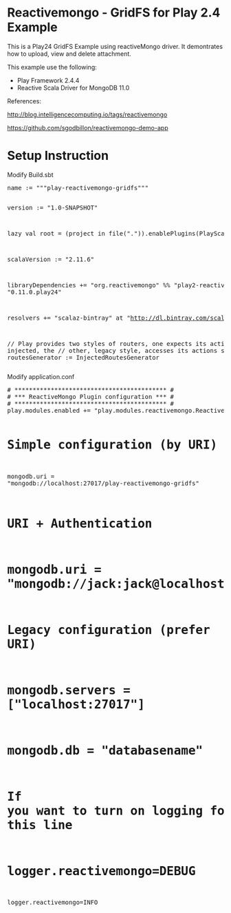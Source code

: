 Reactivemongo - GridFS for Play 2.4 Example
=======================
This is a Play24 GridFS Example using reactiveMongo driver. It demontrates how to upload, view and delete attachment.

This example use the following:
<ul>
<li>Play Framework 2.4.4</li>
<li>Reactive Scala Driver for MongoDB 11.0</li>
</ul>

References:

http://blog.intelligencecomputing.io/tags/reactivemongo

https://github.com/sgodbillon/reactivemongo-demo-app

Setup Instruction
=======================

Modify Build.sbt
<div class="highlight highlight-scala"><pre>
name := """play-reactivemongo-gridfs"""

version := "1.0-SNAPSHOT"

lazy val root = (project in file(".")).enablePlugins(PlayScala)

scalaVersion := "2.11.6"

libraryDependencies += "org.reactivemongo" %% "play2-reactivemongo" % "0.11.0.play24"

resolvers += "scalaz-bintray" at "http://dl.bintray.com/scalaz/releases"

// Play provides two styles of routers, one expects its actions to be injected, the
// other, legacy style, accesses its actions statically.
routesGenerator := InjectedRoutesGenerator
</pre></div>

Modify application.conf
<div class="highlight highlight-scala"><pre>
# ****************************************** #
# *** ReactiveMongo Plugin configuration *** #
# ****************************************** #
play.modules.enabled += "play.modules.reactivemongo.ReactiveMongoModule"

# Simple configuration (by URI)
mongodb.uri = "mongodb://localhost:27017/play-reactivemongo-gridfs"

# URI + Authentication
# mongodb.uri = "mongodb://jack:jack@localhost:27017/toto"

# Legacy configuration (prefer URI)
# mongodb.servers = ["localhost:27017"]
# mongodb.db = "databasename"

# If you want to turn on logging for ReactiveMongo, uncomment and customize this line
# logger.reactivemongo=DEBUG
logger.reactivemongo=INFO
</pre></div>
